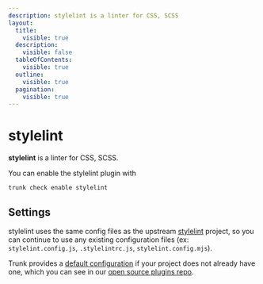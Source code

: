 ```yaml
---
description: stylelint is a linter for CSS, SCSS
layout:
  title:
    visible: true
  description:
    visible: false
  tableOfContents:
    visible: true
  outline:
    visible: true
  pagination:
    visible: true
---
```


# stylelint

**stylelint** is a linter for CSS, SCSS.

You can enable the stylelint plugin with

```shell
trunk check enable stylelint
```

## Settings


stylelint uses the same config files as the
upstream [stylelint](https://github.com/stylelint/stylelint#readme) project, so you can continue to use any
existing configuration files (ex: `stylelint.config.js`, `.stylelintrc.js`, `stylelint.config.mjs`).
    

Trunk provides a [default configuration](https://github.com/trunk-io/plugins/tree/main/linters/stylelint) if your project does not already have one,
which you can see in our [open source plugins repo](https://github.com/trunk-io/plugins/tree/main).
